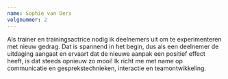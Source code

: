 ```yaml
---
name: Sophie van Oers
volgnummer: 2
---
```

Als trainer en trainingsactrice nodig ik deelnemers uit om te experimenteren met nieuw gedrag. Dat is spannend in het begin, dus als een deelnemer de uitdaging aangaat en ervaart dat de nieuwe aanpak een positief effect heeft, is dat steeds opnieuw zo mooi! Ik richt me met name op communicatie en gesprekstechnieken, interactie en teamontwikkeling.

